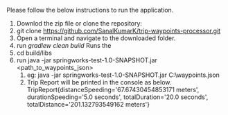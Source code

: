 Please follow the below instructions to run the application.
1) Downlod the zip file or clone the repository:
2) git clone https://github.com/SanalKumarK/trip-waypoints-processor.git
3) Open a terminal and navigate to the downloaded folder.
4) run *gradlew clean build*
    Runs the 
5) cd build/libs
6) run java -jar springworks-test-1.0-SNAPSHOT.jar <path_to_waypoints_json>
   1) eg: java -jar springworks-test-1.0-SNAPSHOT.jar C:\waypoints.json
   2) Trip Report will be printed in the console as below.
   TripReport{distanceSpeeding='67.67430454853171 meters', durationSpeeding='5.0 seconds', totalDuration='20.0 seconds', totalDistance='201.132793549162 meters'}    